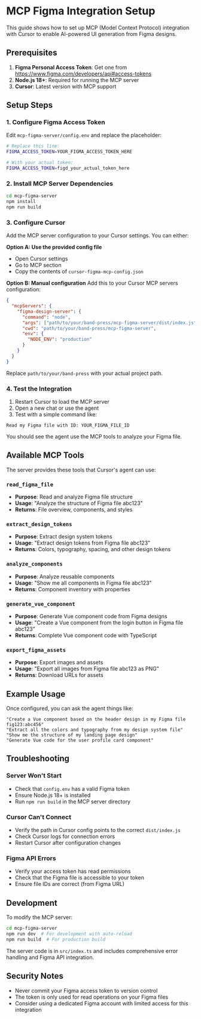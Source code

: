 # MCP Figma Integration Setup

This guide shows how to set up MCP (Model Context Protocol) integration with Cursor to enable AI-powered UI generation from Figma designs.

## Prerequisites

1. **Figma Personal Access Token**: Get one from https://www.figma.com/developers/api#access-tokens
2. **Node.js 18+**: Required for running the MCP server
3. **Cursor**: Latest version with MCP support

## Setup Steps

### 1. Configure Figma Access Token

Edit `mcp-figma-server/config.env` and replace the placeholder:

```bash
# Replace this line:
FIGMA_ACCESS_TOKEN=YOUR_FIGMA_ACCESS_TOKEN_HERE

# With your actual token:
FIGMA_ACCESS_TOKEN=figd_your_actual_token_here
```

### 2. Install MCP Server Dependencies

```bash
cd mcp-figma-server
npm install
npm run build
```

### 3. Configure Cursor

Add the MCP server configuration to your Cursor settings. You can either:

**Option A: Use the provided config file**
- Open Cursor settings
- Go to MCP section
- Copy the contents of `cursor-figma-mcp-config.json`

**Option B: Manual configuration**
Add this to your Cursor MCP servers configuration:

```json
{
  "mcpServers": {
    "figma-design-server": {
      "command": "node",
      "args": ["path/to/your/band-press/mcp-figma-server/dist/index.js"],
      "cwd": "path/to/your/band-press/mcp-figma-server",
      "env": {
        "NODE_ENV": "production"
      }
    }
  }
}
```

Replace `path/to/your/band-press` with your actual project path.

### 4. Test the Integration

1. Restart Cursor to load the MCP server
2. Open a new chat or use the agent
3. Test with a simple command like:

```
Read my Figma file with ID: YOUR_FIGMA_FILE_ID
```

You should see the agent use the MCP tools to analyze your Figma file.

## Available MCP Tools

The server provides these tools that Cursor's agent can use:

### `read_figma_file`
- **Purpose**: Read and analyze Figma file structure
- **Usage**: "Analyze the structure of Figma file abc123"
- **Returns**: File overview, components, and styles

### `extract_design_tokens`
- **Purpose**: Extract design system tokens
- **Usage**: "Extract design tokens from Figma file abc123"
- **Returns**: Colors, typography, spacing, and other design tokens

### `analyze_components`
- **Purpose**: Analyze reusable components
- **Usage**: "Show me all components in Figma file abc123"
- **Returns**: Component inventory with properties

### `generate_vue_component`
- **Purpose**: Generate Vue component code from Figma designs
- **Usage**: "Create a Vue component from the login button in Figma file abc123"
- **Returns**: Complete Vue component code with TypeScript

### `export_figma_assets`
- **Purpose**: Export images and assets
- **Usage**: "Export all images from Figma file abc123 as PNG"
- **Returns**: Download URLs for assets

## Example Usage

Once configured, you can ask the agent things like:

```
"Create a Vue component based on the header design in my Figma file fig123:abc456"
"Extract all the colors and typography from my design system file"
"Show me the structure of my landing page design"
"Generate Vue code for the user profile card component"
```

## Troubleshooting

### Server Won't Start
- Check that `config.env` has a valid Figma token
- Ensure Node.js 18+ is installed
- Run `npm run build` in the MCP server directory

### Cursor Can't Connect
- Verify the path in Cursor config points to the correct `dist/index.js`
- Check Cursor logs for connection errors
- Restart Cursor after configuration changes

### Figma API Errors
- Verify your access token has read permissions
- Check that the Figma file is accessible to your token
- Ensure file IDs are correct (from Figma URL)

## Development

To modify the MCP server:

```bash
cd mcp-figma-server
npm run dev  # For development with auto-reload
npm run build  # For production build
```

The server code is in `src/index.ts` and includes comprehensive error handling and Figma API integration.

## Security Notes

- Never commit your Figma access token to version control
- The token is only used for read operations on your Figma files
- Consider using a dedicated Figma account with limited access for this integration
